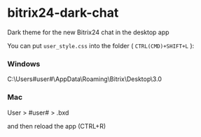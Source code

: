 # bitrix24-dark-chat

Dark theme for the new Bitrix24 chat in the desktop app

You can put `user_style.css` into the folder ( `CTRL(CMD)+SHIFT+L` ):

### Windows
C:\Users\#user#\AppData\Roaming\Bitrix\Desktop\3.0

### Mac
User > #user# > .bxd

and then reload the app (CTRL+R)
